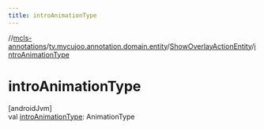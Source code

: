 ```yaml
---
title: introAnimationType
---
```

//[mcls-annotations](../../../index.html)/[tv.mycujoo.annotation.domain.entity](../index.html)/[ShowOverlayActionEntity](index.html)/[introAnimationType](intro-animation-type.html)



# introAnimationType



[androidJvm]\
val [introAnimationType](intro-animation-type.html): AnimationType




